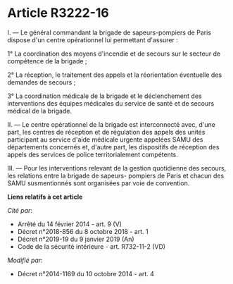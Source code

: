 # Article R3222-16

I. ― Le général commandant la brigade de sapeurs-pompiers de Paris dispose d'un centre opérationnel lui permettant
d'assurer :

1° La coordination des moyens d'incendie et de secours sur le secteur de compétence de la brigade ;

2° La réception, le traitement des appels et la réorientation éventuelle des demandes de secours ;

3° La coordination médicale de la brigade et le déclenchement des interventions des équipes médicales du service de santé et
de secours médical de la brigade.

II. ― Le centre opérationnel de la brigade est interconnecté avec, d'une part, les centres de réception et de régulation des
appels des unités participant au service d'aide médicale urgente appelées SAMU des départements concernés et, d'autre part,
les dispositifs de réception des appels des services de police territorialement compétents.

III. ― Pour les interventions relevant de la gestion quotidienne des secours, les relations entre la brigade de sapeurs-
pompiers de Paris et chacun des SAMU susmentionnés sont organisées par voie de convention.

**Liens relatifs à cet article**

_Cité par_:

  - Arrêté du 14 février 2014 - art. 9 (V)
  - Décret n°2018-856 du 8 octobre 2018 - art. 1
  - Décret n°2019-19 du 9 janvier 2019 (An)
  - Code de la sécurité intérieure - art. R732-11-2 (VD)

_Modifié par_:

  - Décret n°2014-1169 du 10 octobre 2014 - art. 4
